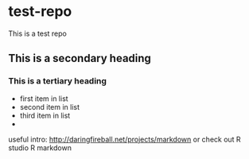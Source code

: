 # test-repo
This is a test repo
## This is a secondary heading
### This is a tertiary heading

* first item in list
* second item in list
* third item in list
* 
useful intro: http://daringfireball.net/projects/markdown
or check out R studio R markdown
